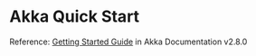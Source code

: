 # Akka Quick Start

Reference:
[Getting Started Guide](https://doc.akka.io/docs/akka/current/typed/guide/index.html) in Akka Documentation v2.8.0